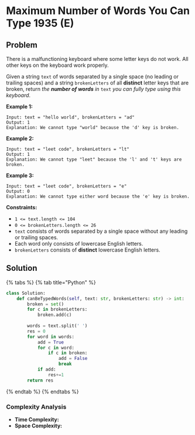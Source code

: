 # Maximum Number of Words You Can Type 1935 \(E\)

## Problem

There is a malfunctioning keyboard where some letter keys do not work. All other keys on the keyboard work properly.

Given a string `text` of words separated by a single space \(no leading or trailing spaces\) and a string `brokenLetters` of all **distinct** letter keys that are broken, return _the **number of words** in_ `text` _you can fully type using this keyboard_.

**Example 1:**

```text
Input: text = "hello world", brokenLetters = "ad"
Output: 1
Explanation: We cannot type "world" because the 'd' key is broken.
```

**Example 2:**

```text
Input: text = "leet code", brokenLetters = "lt"
Output: 1
Explanation: We cannot type "leet" because the 'l' and 't' keys are broken.
```

**Example 3:**

```text
Input: text = "leet code", brokenLetters = "e"
Output: 0
Explanation: We cannot type either word because the 'e' key is broken.
```

**Constraints:**

* `1 <= text.length <= 104`
* `0 <= brokenLetters.length <= 26`
* `text` consists of words separated by a single space without any leading or trailing spaces.
* Each word only consists of lowercase English letters.
* `brokenLetters` consists of **distinct** lowercase English letters.

## Solution 

{% tabs %}
{% tab title="Python" %}
```python
class Solution:
    def canBeTypedWords(self, text: str, brokenLetters: str) -> int:
        broken = set()
        for c in brokenLetters:
            broken.add(c)
        
        words = text.split(' ')
        res = 0
        for word in words:
            add = True
            for c in word:
                if c in broken:
                    add = False
                    break
            if add:
                res+=1
        return res
```
{% endtab %}
{% endtabs %}

### Complexity Analysis

* **Time Complexity:**
* **Space Complexity:**

